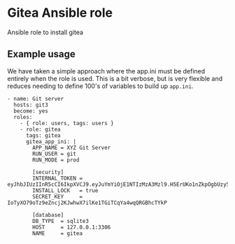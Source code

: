 # Gitea Ansible role

Ansible role to install gitea

## Example usage

We have taken a simple approach where the app.ini must be
defined entirely when the role is used. This is a bit
verbose, but is very flexible and reduces needing to define
100's of variables to build up `app.ini`.

```
- name: Git server
  hosts: git3
  become: yes
  roles:
    - { role: users, tags: users }
    - role: gitea
      tags: gitea
      gitea_app_ini: |
        APP_NAME = XYZ Git Server
        RUN_USER = git
        RUN_MODE = prod

        [security]
        INTERNAL_TOKEN = eyJhbJIUzIInR5cCI6IkpXVCJ9.eyJuYmYiOjE1NTIzMzA3Mzl9.H5ErUKo1nZkpOgbUzy5Ra15RkyXlUqTokYZYmFgXJvc
        INSTALL_LOCK   = true
        SECRET_KEY     = IoTyXO79oTz9eZncj2KJwhwX7ilKe1TGiTCqYa4wqQRGBhcTYkP

        [database]
        DB_TYPE  = sqlite3
        HOST     = 127.0.0.1:3306
        NAME     = gitea
```
